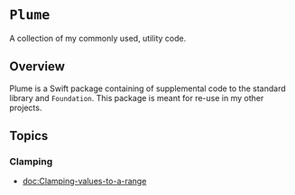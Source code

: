 # ``Plume``

A collection of my commonly used, utility code.

## Overview

Plume is a Swift package containing of supplemental code to the standard library and ``Foundation``. This package is meant for re-use in my other projects.

## Topics

### Clamping

- <doc:Clamping-values-to-a-range>
